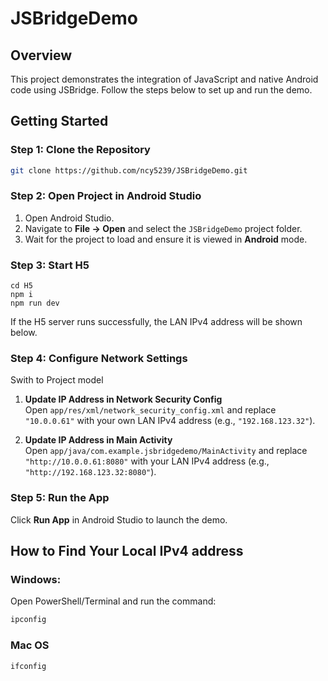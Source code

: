 # JSBridgeDemo

## Overview
This project demonstrates the integration of JavaScript and native Android code using JSBridge. Follow the steps below to set up and run the demo.

## Getting Started

### Step 1: Clone the Repository
```bash
git clone https://github.com/ncy5239/JSBridgeDemo.git
```

### Step 2: Open Project in Android Studio
1. Open Android Studio.
2. Navigate to **File -> Open** and select the `JSBridgeDemo` project folder.
3. Wait for the project to load and ensure it is viewed in **Android** mode.

### Step 3: Start H5
```
cd H5
npm i
npm run dev
```
If the H5 server runs successfully, the LAN IPv4 address will be shown below.

### Step 4: Configure Network Settings
Swith to Project model
1. **Update IP Address in Network Security Config**  
   Open `app/res/xml/network_security_config.xml` and replace `"10.0.0.61"` with your own LAN IPv4 address (e.g., `"192.168.123.32"`).

2. **Update IP Address in Main Activity**  
   Open `app/java/com.example.jsbridgedemo/MainActivity` and replace `"http://10.0.0.61:8080"` with your LAN IPv4 address (e.g., `"http://192.168.123.32:8080"`).

### Step 5: Run the App
Click **Run App** in Android Studio to launch the demo.

## How to Find Your Local IPv4 address
### Windows:
Open PowerShell/Terminal and run the command:
```bash
ipconfig
```
### Mac OS
```bash
ifconfig
```
